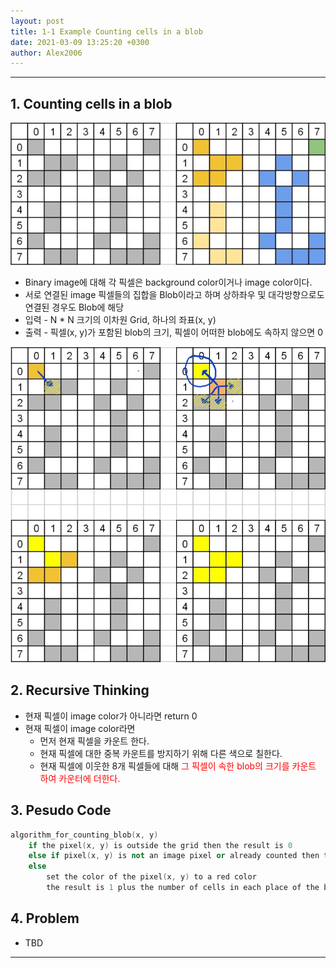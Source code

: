 ```yaml
---
layout: post
title: 1-1 Example Counting cells in a blob
date: 2021-03-09 13:25:20 +0300
author: Alex2006
---
```

  
  
------
## 1. Counting cells in a blob
![BLOB1](./img/blob_1.jpg)
  * Binary image에 대해 각 픽셀은 background color이거나 image color이다.
  * 서로 연결된 image 픽셀들의 집합을 Blob이라고 하며 상하좌우 및 대각방향으로도 연결된 경우도 Blob에 해당
  * 입력  - N * N 크기의 이차원 Grid, 하나의 좌표(x, y)
  * 출력 - 픽셀(x, y)가 포함된 blob의 크기, 픽셀이 어떠한 blob에도 속하지 않으면 0
   
![BLOB2](./img/blob_2.jpg)



## 2. Recursive Thinking
  * 현재 픽셀이 image color가 아니라면 return 0
  * 현재 픽셀이 image color라면   
    * 먼저 현재 픽셀을 카운트 한다.   
	* 현재 픽셀에 대한 중복 카운트를 방지하기 위해 다른 색으로 칠한다.   
	* 현재 픽셀에 이웃한 8개 픽셀들에 대해 <span style="color:red">그 픽셀이 속한 blob의 크기를 카운트 하여 카운터에 더한다.</span>



## 3. Pesudo Code

```cpp
algorithm_for_counting_blob(x, y)
    if the pixel(x, y) is outside the grid then the result is 0
    else if pixel(x, y) is not an image pixel or already counted then the result is 0
    else
        set the color of the pixel(x, y) to a red color
        the result is 1 plus the number of cells in each place of the blob includes a nearst neighbor
```


## 4. Problem
  * TBD

------